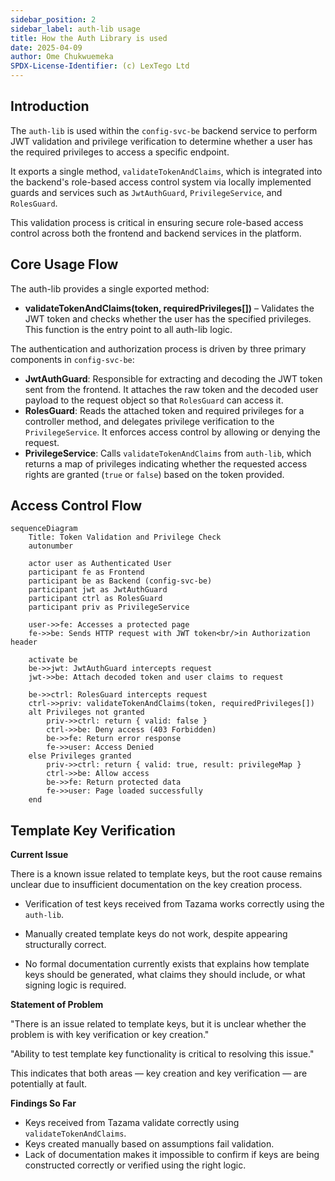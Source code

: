 ```yaml
---
sidebar_position: 2
sidebar_label: auth-lib usage
title: How the Auth Library is used
date: 2025-04-09
author: Ome Chukwuemeka
SPDX-License-Identifier: (c) LexTego Ltd
---
```


## Introduction

The `auth-lib` is used within the `config-svc-be` backend service to perform JWT validation and privilege verification to determine whether a user has the required privileges to access a specific endpoint. 

It exports a single method, `validateTokenAndClaims`, which is integrated into the backend's role-based access control system via locally implemented guards and services such as `JwtAuthGuard`, `PrivilegeService`, and `RolesGuard`.

This validation process is critical in ensuring secure role-based access control across both the frontend and backend services in the platform.

## Core Usage Flow

The auth-lib provides a single exported method:

- **validateTokenAndClaims(token, requiredPrivileges[])** – Validates the JWT token and checks whether the user has the specified privileges. This function is the entry point to all auth-lib logic.

The authentication and authorization process is driven by three primary components in `config-svc-be`:

- **JwtAuthGuard**: Responsible for extracting and decoding the JWT token sent from the frontend. It attaches the raw token and the decoded user payload to the request object so that `RolesGuard` can access it.
- **RolesGuard**: Reads the attached token and required privileges for a controller method, and delegates privilege verification to the `PrivilegeService`. It enforces access control by allowing or denying the request.
- **PrivilegeService**: Calls `validateTokenAndClaims` from `auth-lib`, which returns a map of privileges indicating whether the requested access rights are granted (`true` or `false`) based on the token provided.



## Access Control Flow

```mermaid
sequenceDiagram
    Title: Token Validation and Privilege Check
    autonumber

    actor user as Authenticated User
    participant fe as Frontend
    participant be as Backend (config-svc-be)
    participant jwt as JwtAuthGuard
    participant ctrl as RolesGuard
    participant priv as PrivilegeService

    user->>fe: Accesses a protected page
    fe->>be: Sends HTTP request with JWT token<br/>in Authorization header

    activate be
    be->>jwt: JwtAuthGuard intercepts request
    jwt->>be: Attach decoded token and user claims to request

    be->>ctrl: RolesGuard intercepts request
    ctrl->>priv: validateTokenAndClaims(token, requiredPrivileges[])
    alt Privileges not granted
        priv->>ctrl: return { valid: false }
        ctrl->>be: Deny access (403 Forbidden)
        be->>fe: Return error response
        fe->>user: Access Denied
    else Privileges granted
        priv->>ctrl: return { valid: true, result: privilegeMap }
        ctrl->>be: Allow access
        be->>fe: Return protected data
        fe->>user: Page loaded successfully
    end
```

## Template Key Verification

**Current Issue**

There is a known issue related to template keys, but the root cause remains unclear due to insufficient documentation on the key creation process.

 - Verification of test keys received from Tazama works correctly using the `auth-lib`.

 - Manually created template keys do not work, despite appearing structurally correct.

 - No formal documentation currently exists that explains how template keys should be generated, what claims they should include, or what signing logic is required.

**Statement of Problem**

"There is an issue related to template keys, but it is unclear whether the problem is with key verification or key creation."

"Ability to test template key functionality is critical to resolving this issue."

This indicates that both areas — key creation and key verification — are potentially at fault.

**Findings So Far**

 - Keys received from Tazama validate correctly using `validateTokenAndClaims`.
 - Keys created manually based on assumptions fail validation.
 - Lack of documentation makes it impossible to confirm if keys are being constructed correctly or verified using the right logic.

